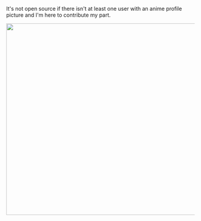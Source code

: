 It's not open source if there isn't at least one user with an anime profile picture and I'm here to contribute my part.

<p align="center">
<img src="https://user-images.githubusercontent.com/39580303/110505499-e1063780-8106-11eb-84c4-c53a56213e35.png" width="512">
</p>
